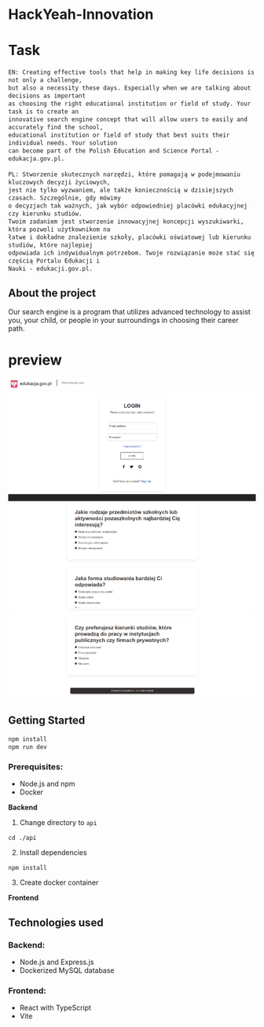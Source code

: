 # HackYeah-Innovation

# Task

```
EN: Creating effective tools that help in making key life decisions is not only a challenge,
but also a necessity these days. Especially when we are talking about decisions as important
as choosing the right educational institution or field of study. Your task is to create an
innovative search engine concept that will allow users to easily and accurately find the school,
educational institution or field of study that best suits their individual needs. Your solution
can become part of the Polish Education and Science Portal - edukacja.gov.pl.

PL: Stworzenie skutecznych narzędzi, które pomagają w podejmowaniu kluczowych decyzji życiowych,
jest nie tylko wyzwaniem, ale także koniecznością w dzisiejszych czasach. Szczególnie, gdy mówimy
o decyzjach tak ważnych, jak wybór odpowiedniej placówki edukacyjnej czy kierunku studiów.
Twoim zadaniem jest stworzenie innowacyjnej koncepcji wyszukiwarki, która pozwoli użytkownikom na
łatwe i dokładne znalezienie szkoły, placówki oświatowej lub kierunku studiów, które najlepiej
odpowiada ich indywidualnym potrzebom. Twoje rozwiązanie może stać się częścią Portalu Edukacji i
Nauki - edukacji.gov.pl.
```

## About the project

Our search engine is a program that utilizes advanced technology to assist you, your child,
or people in your surroundings in choosing their career path.

# preview

![](.\frontend\HackYeah-Innovation\src\assets\photos\logowanie.png)
![](.\frontend\HackYeah-Innovation\src\assets\photos\pytania.png)
![](.\frontend\HackYeah-Innovation\src\assets\photos\pytania2.png)

## Getting Started

```
npm install
npm run dev
```

### Prerequisites:

- Node.js and npm
- Docker

**Backend**

1. Change directory to `api`

```
cd ./api
```

2. Install dependencies

```
npm install
```

3. Create docker container

**Frontend**

## Technologies used

### Backend:

- Node.js and Express.js
- Dockerized MySQL database

### Frontend:

- React with TypeScript
- Vite
